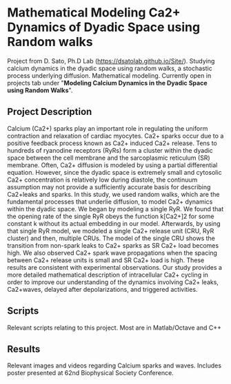 # Mathematical Modeling Ca2+ Dynamics of Dyadic Space using Random walks
Project from D. Sato, Ph.D Lab (https://dsatolab.github.io/Site/). Studying calcium dynamics in the dyadic space using random walks, a stochastic process underlying diffusion. Mathematical modeling. Currently open in projects tab under "__Modeling Calcium Dynamics in the Dyadic Space using Random Walks__".

## Project Description
Calcium (Ca2+) sparks play an important role in regulating the uniform contraction and relaxation of cardiac myocytes. Ca2+ sparks occur due to a positive feedback process known as Ca2+ induced Ca2+ release. Tens to hundreds of ryanodine receptors (RyRs) form a cluster within the dyadic space between the cell membrane and the sarcoplasmic reticulum (SR) membrane. Often, Ca2+ diffusion is modeled by using a partial differential equation. However, since the dyadic space is extremely small and cytosolic Ca2+ concentration is relatively low during diastole, the continuum assumption may not provide a sufficiently accurate basis for describing Ca2+leaks and sparks. In this study, we used random walks, which are the fundamental processes that underlie diffusion, to model Ca2+ dynamics within the dyadic space. We began by modeling a single RyR. We found that the opening rate of the single RyR obeys the function k[Ca2+]2 for some constant k without its actual embedding in our model. Afterwards, by using that single RyR model, we modeled a single Ca2+ release unit (CRU, RyR cluster) and then, multiple CRUs. The model of the single CRU shows the transition from non-spark leaks to Ca2+ sparks as SR Ca2+ load becomes high. We also observed Ca2+ spark wave propagations when the spacing between Ca2+ release units is small and SR Ca2+ load is high. These results are consistent with experimental observations. Our study provides a more detailed mathematical description of intracellular Ca2+ cycling in order to improve our understanding of the dynamics involving Ca2+ leaks, Ca2+waves, delayed after depolarizations, and triggered activities.

## Scripts
Relevant scripts relating to this project. Most are in Matlab/Octave and C++

## Results
Relevant images and videos regarding Calcium sparks and waves. Includes poster presented at 62nd Biophysical Society Conference.
